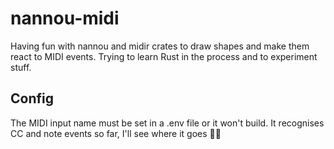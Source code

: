 # nannou-midi
Having fun with nannou and midir crates to draw shapes and make them react to MIDI events. Trying to learn Rust in the process and to experiment stuff.

## Config

The MIDI input name must be set in a .env file or it won't build. It recognises CC and note events so far, I'll see where it goes 🤷‍♂️

